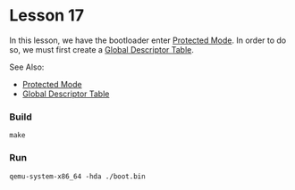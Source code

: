 # Lesson 17

In this lesson, we have the bootloader enter [Protected Mode](https://wiki.osdev.org/Protected_Mode). In order to do so, we must first create a [Global Descriptor Table](https://wiki.osdev.org/Global_Descriptor_Table).

See Also:
- [Protected Mode](https://wiki.osdev.org/Protected_Mode)
- [Global Descriptor Table](https://wiki.osdev.org/Global_Descriptor_Table)

### Build

```shell
make
```

### Run

```shell
qemu-system-x86_64 -hda ./boot.bin
```
